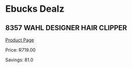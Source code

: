 
# Ebucks Dealz
## 8357 WAHL DESIGNER HAIR CLIPPER
[Product Page](https://www.ebucks.com/web/shop/productSelected.do?prodId=1191150045&catId=1186081080)

Price: R719.00

Savings: 81.0


	